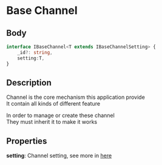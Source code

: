 # Base Channel

## Body

```typescript
interface IBaseChannel<T extends IBaseChannelSetting> {
    _id?: string,
    setting:T,
}
```

## Description

Channel is the core mechanism this application provide\
It contain all kinds of different feature

In order to manage or create these channel\
They must inherit it to make it works

## Properties

**setting**: Channel setting, see more in [here](./BaseChannelSetting.md)